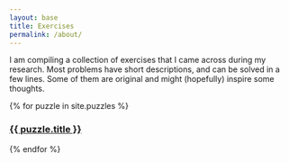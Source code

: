 ```yaml
---
layout: base
title: Exercises
permalink: /about/
---
```


I am compiling a collection of exercises that I came across during my research.
Most problems have short descriptions, and can be solved in a few lines.
Some of them are original and might (hopefully) inspire some thoughts.

{% for puzzle in site.puzzles %}
  <h3>
    <a href="{{ puzzle.url }}">
      {{ puzzle.title }}
    </a>
  </h3>
{% endfor %}
